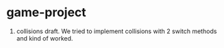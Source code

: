# game-project

1. collisions draft. We tried to implement collisions with 2 switch methods and kind of worked.
